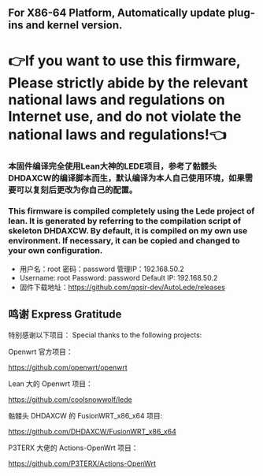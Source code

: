## For X86-64 Platform, Automatically update plug-ins and kernel version.
# 👉If you want to use this firmware, Please strictly abide by the relevant national laws and regulations on Internet use, and do not violate the national laws and regulations!👈

### 本固件编译完全使用Lean大神的LEDE项目，参考了骷髅头DHDAXCW的编译脚本而生，默认编译为本人自己使用环境，如果需要可以复刻后更改为你自己的配置。  
### This firmware is compiled completely using the Lede project of lean. It is generated by referring to the compilation script of skeleton DHDAXCW. By default, it is compiled on my own use environment. If necessary, it can be copied and changed to your own configuration.
- 用户名：root 密码：password  管理IP：192.168.50.2
- Username: root Password: password Default IP: 192.168.50.2
- 固件下载地址：https://github.com/qqsir-dev/AutoLede/releases

## 鸣谢 Express Gratitude

特别感谢以下项目：
Special thanks to the following projects:

Openwrt 官方项目：

<https://github.com/openwrt/openwrt>

Lean 大的 Openwrt 项目：

<https://github.com/coolsnowwolf/lede>

骷髅头 DHDAXCW 的 FusionWRT_x86_x64 项目:

https://github.com/DHDAXCW/FusionWRT_x86_x64

P3TERX 大佬的 Actions-OpenWrt 项目：

<https://github.com/P3TERX/Actions-OpenWrt>
